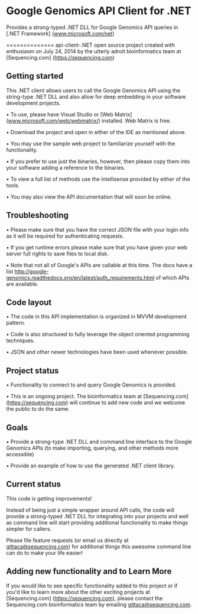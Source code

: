 Google Genomics API Client for .NET
==============================

Provides a strong-typed .NET DLL for Google Genomics API queries in [.NET Framework] (www.microsoft.com/net)

==============
api-client-.NET open source project created with enthusiasm on July 24, 2014 by the utterly adroit bioinformatics team at [Sequencing.com] (https://sequencing.com)


Getting started
---------------

This .NET client allows users to call the Google Genomics API using the string-type .NET DLL and also allow for deep embedding in your software development projects.

•	To use, please have Visual Studio or [Web Matrix] (www.microsoft.com/web/webmatrix/) installed. Web Matrix is free.

•	Download the project and open in either of the IDE as mentioned above.

•	You may use the sample web project to familiarize yourself with the functionality.

•	If you prefer to use just the binaries, however, then please copy them into your software adding a reference to the binaries.

•	To view a full list of methods use the intellisense provided by either of the tools.

•	You may also view the API documentation that will soon be online.

Troubleshooting
---------------
    
•	Please make sure that you have the correct JSON file with your login info as it will be required for authenticating requests.

•	If you get runtime errors please make sure that you have given your web server full rights to save files to local disk.

•	Note that not all of Google's APIs are callable at this time. The docs have a list 
<http://google-genomics.readthedocs.org/en/latest/auth_requirements.html> of which APIs are available.


Code layout
---------------

•	The code in this API implementation is organized in MVVM development pattern.

•	Code is also structured to fully leverage the object oriented programming techniques.

•	JSON and other newer technologies have been used whenever possible.

Project status
---------------

•	Functionality to connect to and query Google Genomics is provided.

•	This is an ongoing project. The bioinformatics team at [Sequencing.com] (https://sequencing.com) will continue to add new code and we welcome the public to do the same.

Goals
---------------

•	Provide a strong-type .NET DLL and command line interface to the Google Genomics APIs (to make importing, querying, and other methods more accessible)

•	Provide an example of how to use the generated .NET client library.

Current status
---------------

This code is getting improvements!

Instead of being just a simple wrapper around API calls, the code will provide a strong-typed .NET DLL for integrating into your projects and well as command line will start providing additional functionality to make things simpler for callers. 

Please file feature requests (or email us directly at gittaca@sequencing.com) for additional things this awesome command line can do to make your life easier!

Adding new functionality and to Learn More
---------------

If you would like to see specific functionality added to this project or if you'd like to learn more about the other exciting projects at [Sequencing.com] (https://sequencing.com), please contact the Sequencing.com bioinformatics team by emailing gittaca@sequencing.com.
